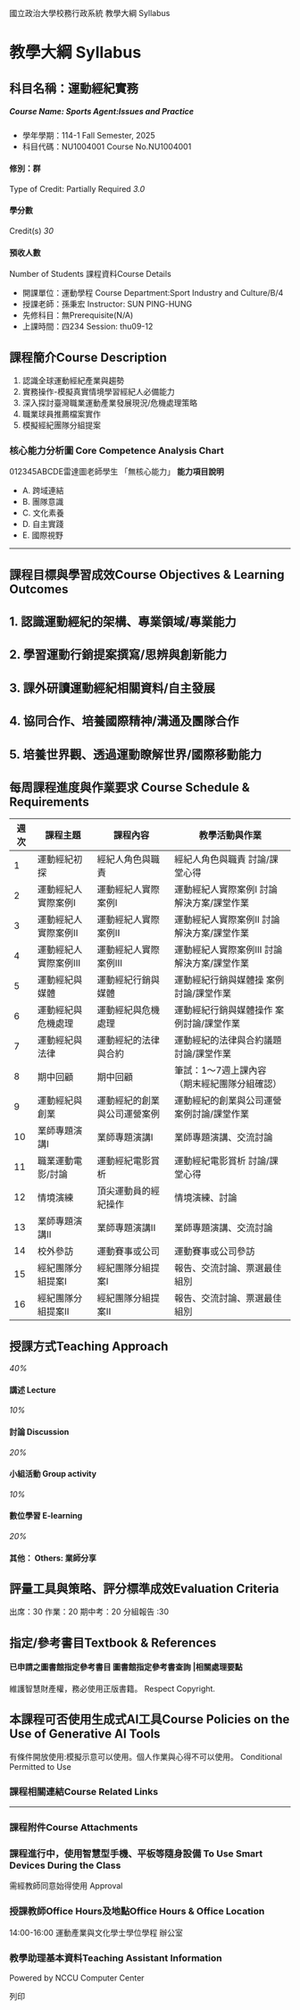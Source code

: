 國立政治大學校務行政系統 教學大綱 Syllabus
# 教學大綱 Syllabus
##  科目名稱：運動經紀實務
#####  Course Name: Sports Agent:Issues and Practice
  * 學年學期：114-1 Fall Semester, 2025 
  * 科目代碼：NU1004001 Course No.NU1004001


#### 修別：群
Type of Credit: Partially Required 
_3.0_
#### 學分數
Credit(s)
_30_
#### 預收人數
Number of Students
課程資料Course Details
  * 開課單位：運動學程 Course Department:Sport Industry and Culture/B/4 
  * 授課老師：孫秉宏 Instructor: SUN PING-HUNG 
  * 先修科目：無Prerequisite(N/A)
  * 上課時間：四234 Session: thu09-12


##  課程簡介Course Description
  1. 認識全球運動經紀產業與趨勢
  2. 實務操作-模擬真實情境學習經紀人必備能力
  3. 深入探討臺灣職業運動產業發展現況/危機處理策略
  4. 職業球員推薦檔案實作
  5. 模擬經紀團隊分組提案


###  核心能力分析圖 Core Competence Analysis Chart
012345ABCDE雷達圖老師學生
「無核心能力」 
**能力項目說明**
  * A. 跨域連結
  * B. 團隊意識
  * C. 文化素養
  * D. 自主實踐
  * E. 國際視野


* * *
##  課程目標與學習成效Course Objectives & Learning Outcomes 
## 1. 認識運動經紀的架構、專業領域/專業能力
## 2. 學習運動行銷提案撰寫/思辨與創新能力
## 3. 課外研讀運動經紀相關資料/自主發展
## 4. 協同合作、培養國際精神/溝通及團隊合作
## 5. 培養世界觀、透過運動瞭解世界/國際移動能力
##  每周課程進度與作業要求 Course Schedule & Requirements
**週次** |  **課程主題** |  **課程內容** |  **教學活動與作業**  
---|---|---|---  
1 |  運動經紀初探 |  經紀人角色與職責 |  經紀人角色與職責 討論/課堂心得  
2 |  運動經紀人實際案例I |  運動經紀人實際案例I |  運動經紀人實際案例I 討論解決方案/課堂作業  
3 |  運動經紀人實際案例II |  運動經紀人實際案例II |  運動經紀人實際案例II 討論解決方案/課堂作業  
4 |  運動經紀人實際案例III |  運動經紀人實際案例III |  運動經紀人實際案例III 討論解決方案/課堂作業  
5 |  運動經紀與媒體 |  運動經紀行銷與媒體 |  運動經紀行銷與媒體操 案例討論/課堂作業  
6 |  運動經紀與危機處理 |  運動經紀與危機處理 |  運動經紀行銷與媒體操作 案例討論/課堂作業  
7 |  運動經紀與法律 |  運動經紀的法律與合約 |  運動經紀的法律與合約議題 討論/課堂作業  
8 |  期中回顧 |  期中回顧 |  筆試：1～7週上課內容 （期末經紀團隊分組確認）  
9 |  運動經紀與創業 |  運動經紀的創業與公司運營案例 |  運動經紀的創業與公司運營案例討論/課堂作業  
10 |  業師專題演講I |  業師專題演講I |  業師專題演講、交流討論  
11 |  職業運動電影/討論 |  運動經紀電影賞析 |  運動經紀電影賞析 討論/課堂心得  
12 |  情境演練 |  頂尖運動員的經紀操作 |  情境演練、討論  
13 |  業師專題演講II |  業師專題演講II |  業師專題演講、交流討論  
14 |  校外參訪 |  運動賽事或公司 |  運動賽事或公司參訪  
15 |  經紀團隊分組提案I |  經紀團隊分組提案I |  報告、交流討論、票選最佳組別  
16 |  經紀團隊分組提案II |  經紀團隊分組提案II |  報告、交流討論、票選最佳組別  
##  授課方式Teaching Approach
_40%_
####  講述 Lecture
_10%_
####  討論 Discussion
_20%_
####  小組活動 Group activity
_10%_
####  數位學習 E-learning
_20%_
####  其他： Others: 業師分享 
##  評量工具與策略、評分標準成效Evaluation Criteria
出席：30
作業：20
期中考：20
分組報告 :30
##  指定/參考書目Textbook & References
####  已申請之圖書館指定參考書目  圖書館指定參考書查詢 |相關處理要點
維護智慧財產權，務必使用正版書籍。 Respect Copyright.
##  本課程可否使用生成式AI工具Course Policies on the Use of Generative AI Tools
有條件開放使用:模擬示意可以使用。個人作業與心得不可以使用。 Conditional Permitted to Use 
###  課程相關連結Course Related Links
* * *
###  課程附件Course Attachments
###  課程進行中，使用智慧型手機、平板等隨身設備 To Use Smart Devices During the Class
需經教師同意始得使用  Approval
###  授課教師Office Hours及地點Office Hours & Office Location
14:00-16:00
運動產業與文化學士學位學程 辦公室
###  教學助理基本資料Teaching Assistant Information
Powered by NCCU Computer Center
  
列印
